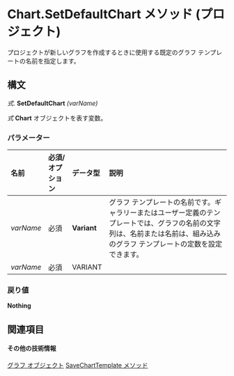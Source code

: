 
# Chart.SetDefaultChart メソッド (プロジェクト)
プロジェクトが新しいグラフを作成するときに使用する既定のグラフ テンプレートの名前を指定します。

## 構文

 _式_. **SetDefaultChart** _(varName)_

 _式_ **Chart** オブジェクトを表す変数。


### パラメーター



|**名前**|**必須/オプション**|**データ型**|**説明**|
|:-----|:-----|:-----|:-----|
| _varName_|必須|**Variant**|グラフ テンプレートの名前です。ギャラリーまたはユーザー定義のテンプレートでは、グラフの名前の文字列は、名前または名前は、組み込みのグラフ テンプレートの定数を設定できます。|
| _varName_|必須|VARIANT||

### 戻り値

 **Nothing**


## 関連項目


#### その他の技術情報


[グラフ オブジェクト](810d4ec1-69d2-c432-b9da-57042b783b85.md)
[SaveChartTemplate メソッド](496eb522-d758-ea4c-1cd9-4884c3b44189.md)